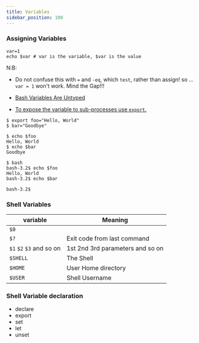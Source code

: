```yaml
---
title: Variables
sidebar_position: 100
---
```


### Assigning Variables

```shell
var=1
echo $var # var is the variable, $var is the value
```

N:B: 

- Do not confuse this with `=` and `-eq`, which `test`, rather than assign! so ... `var = 1` won't work. Mind the Gap!!!

- [Bash Variables Are Untyped](https://tldp.org/LDP/abs/html/untyped.html)

- [To expose the variable to sub-processes use `export`.](https://stackoverflow.com/a/1158268)

```shell
$ export foo="Hello, World"
$ bar="Goodbye"

$ echo $foo
Hello, World
$ echo $bar
Goodbye

$ bash
bash-3.2$ echo $foo
Hello, World
bash-3.2$ echo $bar

bash-3.2$ 
```

### Shell Variables

| variable                 | Meaning                          |
|--------------------------|----------------------------------|
| `$0`                     |                                  |
| `$?`                     | Exit code from last command      |
| `$1` `$2` `$3` and so on | 1st 2nd 3rd parameters and so on |
| `$SHELL`                 | The Shell                        |
| `$HOME`                  | User Home directory              |
| `$USER`                  | Shell Username                   |


### Shell Variable declaration

- declare
- export
- set
- let
- unset



